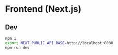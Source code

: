 
# Frontend (Next.js)

## Dev
```bash
npm i
export NEXT_PUBLIC_API_BASE=http://localhost:8080
npm run dev
```
